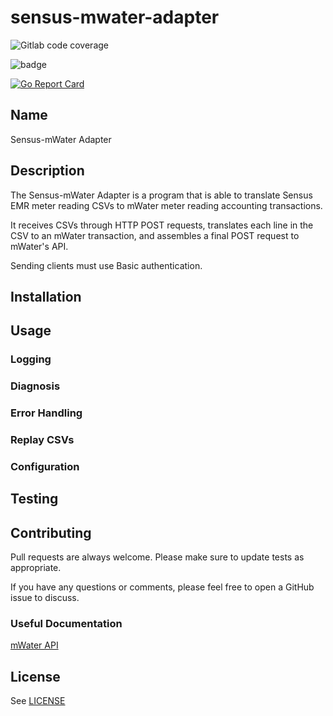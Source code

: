 # sensus-mwater-adapter

![Gitlab code coverage](https://img.shields.io/gitlab/pipeline-coverage/fffinkel/sensus-mwater-adapter?branch=main)

![badge](https://img.shields.io/endpoint?url=https://gist.githubusercontent.com/fffinkel/bb5d76c3d157a2497d578e1a30564c4a/raw/coverage.json)

[![Go Report Card](https://goreportcard.com/badge/github.com/fffinkel/sensus-mwater-adapter)](https://goreportcard.com/report/github.com/fffinkel/sensus-mwater-adapter)

## Name

Sensus-mWater Adapter

## Description

The Sensus-mWater Adapter is a program that is able to translate Sensus EMR
meter reading CSVs to mWater meter reading accounting transactions.

It receives CSVs through HTTP POST requests, translates each line in the CSV to
an mWater transaction, and assembles a final POST request to mWater's API.

Sending clients must use Basic authentication.

## Installation

## Usage

### Logging

### Diagnosis

### Error Handling

### Replay CSVs

### Configuration

## Testing

## Contributing

Pull requests are always welcome. Please make sure to update tests as
appropriate.

If you have any questions or comments, please feel free to open a GitHub issue
to discuss.

### Useful Documentation

[mWater API](https://api.mwater.co/)

## License

See [LICENSE](LICENSE)
